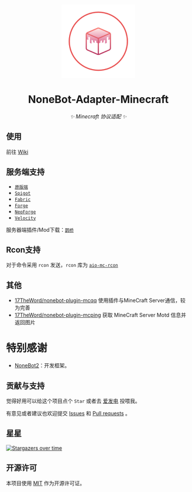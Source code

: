 <p align="center">
  <img src="https://raw.githubusercontent.com/17TheWord/nonebot-adapter-minecraft/main/assets/logo.png" width="200" height="200" alt="nonebot-adapter-minecraft">
</p>

<div align="center">

# NoneBot-Adapter-Minecraft

_✨ Minecraft 协议适配 ✨_

</div>

## 使用

前往 [Wiki](https://github.com/17TheWord/nonebot-adapter-minecraft/wiki)

## 服务端支持

- [`原版端`](https://www.minecraft.net/zh-hans/download/server)
- [`Spigot`](https://www.spigotmc.org/)
- [`Fabric`](https://fabricmc.net/)
- [`Forge`](https://files.minecraftforge.net/)
- [`NeoForge`](https://neoforged.net/)
- [`Velocity`](https://papermc.io/software/velocity)

服务器端插件/Mod下载：[`鹊桥`](https://github.com/17TheWord/QueQiao)

## Rcon支持

对于命令采用 `rcon` 发送，`rcon` 库为 [`aio-mc-rcon`](https://github.com/Iapetus-11/aio-mc-rcon)

## 其他

- [17TheWord/nonebot-plugin-mcqq](https://github.com/17TheWord/nonebot-plugin-mcqq) 使用插件与MineCraft Server通信，较为完善
- [17TheWord/nonebot-plugin-mcping](https://github.com/17TheWord/nonebot-plugin-mcqq) 获取 MineCraft Server Motd 信息并返回图片

# 特别感谢

- [NoneBot2](https://github.com/nonebot/nonebot2)：开发框架。

## 贡献与支持

觉得好用可以给这个项目点个 `Star` 或者去 [爱发电](https://afdian.com/a/17TheWord) 投喂我。

有意见或者建议也欢迎提交 [Issues](https://github.com/17TheWord/nonebot-adapter-minecraft/issues)
和 [Pull requests](https://github.com/17TheWord/nonebot-adapter-minecraft/pulls) 。

## 星星

[![Stargazers over time](https://starchart.cc/17TheWord/nonebot-adapter-minecraft.svg?variant=adaptive)](https://starchart.cc/17TheWord/nonebot-adapter-minecraft)

## 开源许可

本项目使用 [MIT](./LICENSE) 作为开源许可证。
